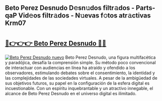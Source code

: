 ## Beto Perez Desnudo D𝚎sn𝚞dos filtr𝚊dos - Parts-qaP Vid𝚎os filtr𝚊dos - N𝚞evas f𝚘tos atr𝚊ctivas Krm07

# <h2><a href="http://mb0ef0.tromn.icu/?c=Beto+Perez+Desnudo">🔗👉👉👉 Beto Perez Desnudo 🔗🔗</a></h2>

[![Beto Perez Desnudo nuevo](https://i.imgur.com/pEAQMta.gif)](http://mb0ef0.tromn.icu/?c=Beto+Perez+Desnudo)
Beto Perez Desnudo, una figura multifacética y paradójica, desafía la comprensión simple. Su método poco convencional de interactuar con audiencias en línea ha atraído y ofendido a los observadores, estimulando debates sobre el consentimiento, la identidad y las complejidades de las sociedades virtuales. A pesar de la ambigüedad de sus objetivos futuros, su papel en la configuración de la esfera digital es incuestionable. Con un espíritu inquebrantable y un atractivo innegable, el alcance de Beto Perez Desnudo en el universo digital es ilimitado.
